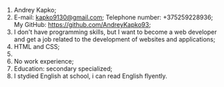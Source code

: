 1. Andrey Kapko;
2. E-mail: kapko9130@gmail.com;
   Telephone number: +375259228936;
   My GitHub: https://github.com/AndreyKapko93;
3. I don't have programming skills, but I want to become a web developer and get a job related to the development of websites and applications;
4. HTML and CSS;
5. 
6. No work experience;
7. Education: secondary specialized;
8. I stydied English at school, i can read English flyently.